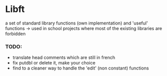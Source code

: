 # Libft #

a set of standard library functions (own implementation) and 'useful' functions
-> used in school projects where most of the existing libraries are forbidden


### TODO: ###

* translate head comments which are still in french
* fix putdbl or delete it, make your choice
* find to a cleaner way to handle the 'edit' (non constant) functions